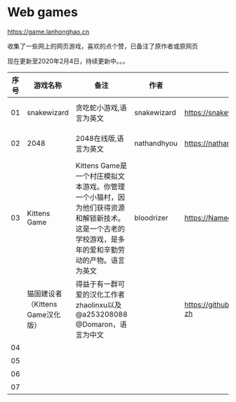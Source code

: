 # Web games
https://game.lanhonghao.cn

收集了一些网上的网页游戏，喜欢的点个赞，已备注了原作者或原网页

现在更新至2020年2月4日，持续更新中。。。


| 序号 | 游戏名称 | 备注 | 作者 | 原网址 | 开源协议 | 试玩链接 |
| -- | ----- | ----- | -- | --------- | ----- | ------ |
| 01 | snakewizard | 贪吃蛇小游戏,语言为英文 | snakewizard | https://snakewizard.github.io | MIT License | [点击试玩](https://game.lanhonghao.cn/01 snakewizard/) |
| 02 | 2048 | 2048在线版,语言为英文 | nathandhyou | https://nathandhyou.github.io | MIT License | [点击试玩](https://game.lanhonghao.cn/02 2048/) |
| 03 | Kittens Game | Kittens Game是一个村庄模拟文本游戏。你管理一个小猫村，因为他们获得资源和解锁新技术。 这是一个古老的学校游戏，是多年的爱和辛勤劳动的产物。语言为英文 | bloodrizer | https://NamedRandom.github.io | WET PAWS LICENSE | [点击试玩](https://game.lanhonghao.cn/03 Kittens Game/) |
|  | 猫国建设者（Kittens Game汉化版） | 得益于有一群可爱的汉化工作者zhaolinxu以及@a253208088 @Domaron，语言为中文 |  | https://github.com/zhaolinxu/cat-zh |  | [点击试玩](https://game.lanhonghao.cn//) |
| 04 |  |  |  |  |  | [点击试玩](https://game.lanhonghao.cn//) |
| 05 |  |  |  |  |  | [点击试玩](https://game.lanhonghao.cn//) |
| 06 |  |  |  |  |  | [点击试玩](https://game.lanhonghao.cn//) |
| 07 |  |  |  |  |  | [点击试玩](https://game.lanhonghao.cn//) |
